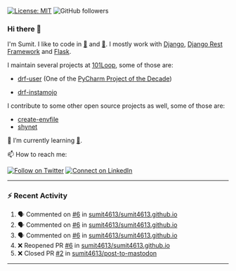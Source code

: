 [![License: MIT](https://img.shields.io/badge/License-MIT-yellow.svg)](https://opensource.org/licenses/MIT)
![GitHub followers](https://img.shields.io/github/followers/sumit4613?style=social)

### Hi there 👋

I'm Sumit. I like to code in [:snake:](https://python.org/) and [:rabbit:](https://golang.org). I mostly work with [Django](https://djangoproject.com), [Django Rest Framework](https://www.django-rest-framework.org/) and [Flask](https://flask.palletsprojects.com).

I maintain several projects at [101Loop](https://github.com/101loop/), some of those are:

- [drf-user](https://github.com/101loop/drf-user) (One of the [PyCharm Project of the Decade](https://www.jetbrains.com/lp/pycharm-10-years/))

- [drf-instamojo ](https://github.com/101loop/drf-instamojo)

I contribute to some other open source projects as well, some of those are:

- [create-envfile](https://github.com/SpicyPizza/create-envfile)
- [shynet](https://github.com/milesmcc/shynet)


🔭 I’m currently learning [:rabbit:](https://golang.org).

📫 How to reach me:

[![Follow on Twitter](https://img.shields.io/badge/--twitter?label=Twitter&logo=Twitter&style=social)](https://twitter.com/sumitsingh4613) [![Connect on LinkedIn](https://img.shields.io/badge/--linkedin?label=LinkedIn&logo=LinkedIn&style=social)](https://www.linkedin.com/in/sumit4613)


---

### :zap: Recent Activity

<!--START_SECTION:activity-->
1. 🗣 Commented on [#6](https://github.com/sumit4613/sumit4613.github.io/issues/6) in [sumit4613/sumit4613.github.io](https://github.com/sumit4613/sumit4613.github.io)
2. 🗣 Commented on [#6](https://github.com/sumit4613/sumit4613.github.io/issues/6) in [sumit4613/sumit4613.github.io](https://github.com/sumit4613/sumit4613.github.io)
3. 🗣 Commented on [#6](https://github.com/sumit4613/sumit4613.github.io/issues/6) in [sumit4613/sumit4613.github.io](https://github.com/sumit4613/sumit4613.github.io)
4. ❌ Reopened PR [#6](https://github.com/sumit4613/sumit4613.github.io/pull/6) in [sumit4613/sumit4613.github.io](https://github.com/sumit4613/sumit4613.github.io)
5. ❌ Closed PR [#2](https://github.com/sumit4613/post-to-mastodon/pull/2) in [sumit4613/post-to-mastodon](https://github.com/sumit4613/post-to-mastodon)
<!--END_SECTION:activity-->

---
